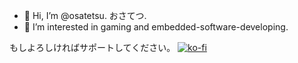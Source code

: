 - 👋 Hi, I’m @osatetsu. おさてつ.
- 👀 I’m interested in gaming and embedded-software-developing.

もしよろしければサポートしてください。
[![ko-fi](https://ko-fi.com/img/githubbutton_sm.svg)](https://ko-fi.com/E1E1U0BU1)

<!---
osatetsu/osatetsu is a ✨ special ✨ repository because its `README.md` (this file) appears on your GitHub profile.
You can click the Preview link to take a look at your changes.
--->
